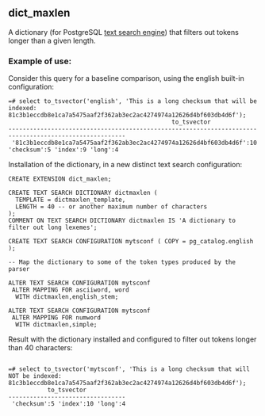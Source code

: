 ## dict_maxlen

A dictionary (for PostgreSQL [text search engine](https://www.postgresql.org/docs/current/textsearch.html)) that filters out tokens longer than a given length.

### Example of use:

Consider this query for a baseline comparison, using the english built-in
configuration:

```
=# select to_tsvector('english', 'This is a long checksum that will be indexed: 81c3b1eccdb8e1ca7a5475aaf2f362ab3ec2ac4274974a12626d4bf603db4d6f');
                                              to_tsvector
-------------------------------------------------------------------------------------------------------
 '81c3b1eccdb8e1ca7a5475aaf2f362ab3ec2ac4274974a12626d4bf603db4d6f':10 'checksum':5 'index':9 'long':4
```

Installation of the dictionary, in a new distinct text search configuration:

```
CREATE EXTENSION dict_maxlen;

CREATE TEXT SEARCH DICTIONARY dictmaxlen (
  TEMPLATE = dictmaxlen_template,
  LENGTH = 40 -- or another maximum number of characters
);
COMMENT ON TEXT SEARCH DICTIONARY dictmaxlen IS 'A dictionary to filter out long lexemes';

CREATE TEXT SEARCH CONFIGURATION mytsconf ( COPY = pg_catalog.english );

-- Map the dictionary to some of the token types produced by the parser

ALTER TEXT SEARCH CONFIGURATION mytsconf
 ALTER MAPPING FOR asciiword, word
  WITH dictmaxlen,english_stem;

ALTER TEXT SEARCH CONFIGURATION mytsconf
 ALTER MAPPING FOR numword
  WITH dictmaxlen,simple;

```

Result with the dictionary installed and configured to filter out tokens longer than 40 characters:

```

=# select to_tsvector('mytsconf', 'This is a long checksum that will NOT be indexed: 81c3b1eccdb8e1ca7a5475aaf2f362ab3ec2ac4274974a12626d4bf603db4d6f');
           to_tsvector
---------------------------------
 'checksum':5 'index':10 'long':4


```
